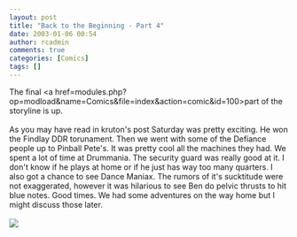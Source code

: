 ```yaml
---
layout: post
title: "Back to the Beginning - Part 4"
date: 2003-01-06 00:54
author: rcadmin
comments: true
categories: [Comics]
tags: []
---
```

The final <a href=modules.php?op=modload&name=Comics&file=index&action=comic&id=100>part</a> of the storyline is up.
<br />
<br />
As you may have read in kruton's post Saturday was pretty exciting. He won the Findlay DDR torunament. Then we went with some of the Defiance people up to Pinball Pete's. It was pretty cool all the machines they had. We spent a lot of time at Drummania. The security guard was really good at it. I don't know if he plays at home or if he just has way too many quarters. I also got a chance to see Dance Maniax. The rumors of it's sucktitude were not exaggerated, however it was hilarious to see Ben do pelvic thrusts to hit blue notes. Good times. We had some adventures on the way home but I might discuss those later.<br /><br /><!--more--><img src='http://dl.bitsmack.com/comics/20030106.jpg'   />
